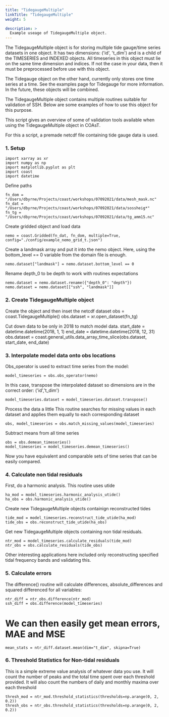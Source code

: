 ```yaml
---
title: "TidegaugeMultiple"
linkTitle: "TidegaugeMultiple"
weight: 5

description: >
  Example useage of TidegaugeMultiple object.
---
```


The TidegaugeMultiple object is for storing multiple tide gauge/time series datasets in one object.
It has two dimensions: ('id', 't_dim') and is a child of the TIMESERIES and INDEXED objects.
All timeseries in this object must lie on the same time dimension and indices. If not the case
in your data, then it must be preprocessed before use with this object.

The Tidegauge object on the other hand, currently only stores one time series at a time. See
the examples page for Tidegauge for more information. In the future, these objects will be
combined.

The TidegaugeMultiple object contains multiple routines suitable for validation of SSH.
Below are some examples of how to use this object for this purpose.


This script gives an overview of some of validation tools available when
using the TidegaugeMultiple object in COAsT.

For this a script, a premade netcdf file containing tide gauge data is used.

### 1. Setup
```
import xarray as xr
import numpy as np
import matplotlib.pyplot as plt
import coast
import datetime
```

Define paths
```
fn_dom = "/Users/dbyrne/Projects/coast/workshops/07092021/data/mesh_mask.nc"
fn_dat = "/Users/dbyrne/Projects/coast/workshops/07092021/data/sossheig*"
fn_tg = "/Users/dbyrne/Projects/coast/workshops/07092021/data/tg_amm15.nc"
```

Create gridded object and load data
```
nemo = coast.Gridded(fn_dat, fn_dom, multiple=True, config="./config/example_nemo_grid_t.json")
```

Create a landmask array and put it into the nemo object.
Here, using the bottom_level == 0 variable from the domain file is enough.
```
nemo.dataset["landmask"] = nemo.dataset.bottom_level == 0
```

Rename depth_0 to be depth to work with routines expectations
```
nemo.dataset = nemo.dataset.rename({"depth_0": "depth"})
nemo.dataset = nemo.dataset[["ssh", "landmask"]]
```

### 2. Create TidegaugeMultiple object

Create the object and then inset the netcdf dataset
obs = coast.TidegaugeMultiple()
obs.dataset = xr.open_dataset(fn_tg)

Cut down data to be only in 2018 to match model data.
start_date = datetime.datetime(2018, 1, 1)
end_date = datetime.datetime(2018, 12, 31)
obs.dataset = coast.general_utils.data_array_time_slice(obs.dataset, start_date, end_date)


### 3. Interpolate model data onto obs locations

Obs_operator is used to extract time series from the model:
```
model_timeseries = obs.obs_operator(nemo)
```

In this case, transpose the interpolated dataset so dimensions are
in the correct order: ('id','t_dim')
```
model_timeseries.dataset = model_timeseries.dataset.transpose()
```

Process the data a little
This routine searches for missing values in each dataset and applies them
equally to each corresponding dataset
```
obs, model_timeseries = obs.match_missing_values(model_timeseries)
```

Subtract means from all time series
```
obs = obs.demean_timeseries()
model_timeseries = model_timeseries.demean_timeseries()
```

Now you have equivalent and comparable sets of time series that can be
easily compared.

### 4. Calculate non tidal residuals

First, do a harmonic analysis. This routine uses utide
```
ha_mod = model_timeseries.harmonic_analysis_utide()
ha_obs = obs.harmonic_analysis_utide()
```
Create new TidegaugeMultiple objects containign reconstructed tides
```
tide_mod = model_timeseries.reconstruct_tide_utide(ha_mod)
tide_obs = obs.reconstruct_tide_utide(ha_obs)
```
Get new TidegaugeMultiple objects containing non tidal residuals.
```
ntr_mod = model_timeseries.calculate_residuals(tide_mod)
ntr_obs = obs.calculate_residuals(tide_obs)
```
Other interesting applications here included only reconstructing specified
tidal frequency bands and validating this.

### 5. Calculate errors

The difference() routine will calculate differences, absolute_differences
and squared differenced for all variables:
```
ntr_diff = ntr_obs.difference(ntr_mod)
ssh_diff = obs.difference(model_timeseries)
```
# We can then easily get mean errors, MAE and MSE
```
mean_stats = ntr_diff.dataset.mean(dim="t_dim", skipna=True)
```

### 6. Threshold Statistics for Non-tidal residuals

This is a simple extreme value analysis of whatever data you use.
It will count the number of peaks and the total time spent over each
threshold provided. It will also count the numbers of daily and monthly
maxima over each threshold

```
thresh_mod = ntr_mod.threshold_statistics(thresholds=np.arange(0, 2, 0.2))
thresh_obs = ntr_obs.threshold_statistics(thresholds=np.arange(0, 2, 0.2))
```

